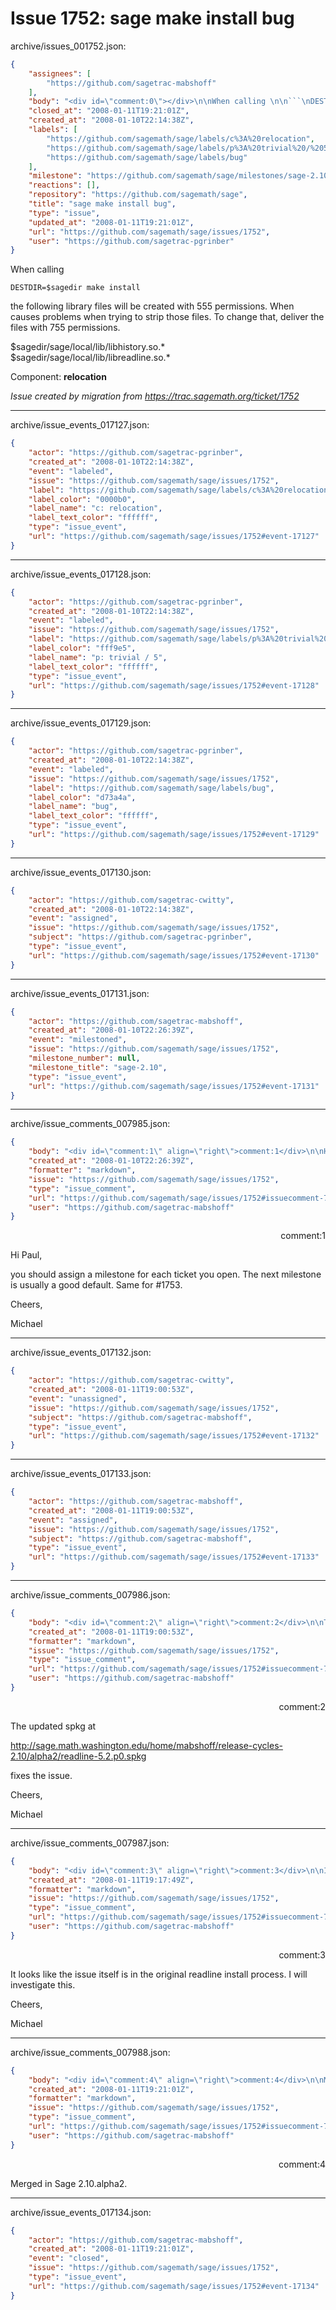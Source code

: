# Issue 1752: sage make install bug

archive/issues_001752.json:
```json
{
    "assignees": [
        "https://github.com/sagetrac-mabshoff"
    ],
    "body": "<div id=\"comment:0\"></div>\n\nWhen calling \n\n```\nDESTDIR=$sagedir make install\n```\nthe following library files will be created with 555 permissions. When causes problems when trying to strip those files. To change that, deliver the files with 755 permissions.\n\n$sagedir/sage/local/lib/libhistory.so.*\n$sagedir/sage/local/lib/libreadline.so.*\n\nComponent: **relocation**\n\n_Issue created by migration from https://trac.sagemath.org/ticket/1752_\n\n",
    "closed_at": "2008-01-11T19:21:01Z",
    "created_at": "2008-01-10T22:14:38Z",
    "labels": [
        "https://github.com/sagemath/sage/labels/c%3A%20relocation",
        "https://github.com/sagemath/sage/labels/p%3A%20trivial%20/%205",
        "https://github.com/sagemath/sage/labels/bug"
    ],
    "milestone": "https://github.com/sagemath/sage/milestones/sage-2.10",
    "reactions": [],
    "repository": "https://github.com/sagemath/sage",
    "title": "sage make install bug",
    "type": "issue",
    "updated_at": "2008-01-11T19:21:01Z",
    "url": "https://github.com/sagemath/sage/issues/1752",
    "user": "https://github.com/sagetrac-pgrinber"
}
```
<div id="comment:0"></div>

When calling 

```
DESTDIR=$sagedir make install
```
the following library files will be created with 555 permissions. When causes problems when trying to strip those files. To change that, deliver the files with 755 permissions.

$sagedir/sage/local/lib/libhistory.so.*
$sagedir/sage/local/lib/libreadline.so.*

Component: **relocation**

_Issue created by migration from https://trac.sagemath.org/ticket/1752_





---

archive/issue_events_017127.json:
```json
{
    "actor": "https://github.com/sagetrac-pgrinber",
    "created_at": "2008-01-10T22:14:38Z",
    "event": "labeled",
    "issue": "https://github.com/sagemath/sage/issues/1752",
    "label": "https://github.com/sagemath/sage/labels/c%3A%20relocation",
    "label_color": "0000b0",
    "label_name": "c: relocation",
    "label_text_color": "ffffff",
    "type": "issue_event",
    "url": "https://github.com/sagemath/sage/issues/1752#event-17127"
}
```



---

archive/issue_events_017128.json:
```json
{
    "actor": "https://github.com/sagetrac-pgrinber",
    "created_at": "2008-01-10T22:14:38Z",
    "event": "labeled",
    "issue": "https://github.com/sagemath/sage/issues/1752",
    "label": "https://github.com/sagemath/sage/labels/p%3A%20trivial%20/%205",
    "label_color": "fff9e5",
    "label_name": "p: trivial / 5",
    "label_text_color": "ffffff",
    "type": "issue_event",
    "url": "https://github.com/sagemath/sage/issues/1752#event-17128"
}
```



---

archive/issue_events_017129.json:
```json
{
    "actor": "https://github.com/sagetrac-pgrinber",
    "created_at": "2008-01-10T22:14:38Z",
    "event": "labeled",
    "issue": "https://github.com/sagemath/sage/issues/1752",
    "label": "https://github.com/sagemath/sage/labels/bug",
    "label_color": "d73a4a",
    "label_name": "bug",
    "label_text_color": "ffffff",
    "type": "issue_event",
    "url": "https://github.com/sagemath/sage/issues/1752#event-17129"
}
```



---

archive/issue_events_017130.json:
```json
{
    "actor": "https://github.com/sagetrac-cwitty",
    "created_at": "2008-01-10T22:14:38Z",
    "event": "assigned",
    "issue": "https://github.com/sagemath/sage/issues/1752",
    "subject": "https://github.com/sagetrac-pgrinber",
    "type": "issue_event",
    "url": "https://github.com/sagemath/sage/issues/1752#event-17130"
}
```



---

archive/issue_events_017131.json:
```json
{
    "actor": "https://github.com/sagetrac-mabshoff",
    "created_at": "2008-01-10T22:26:39Z",
    "event": "milestoned",
    "issue": "https://github.com/sagemath/sage/issues/1752",
    "milestone_number": null,
    "milestone_title": "sage-2.10",
    "type": "issue_event",
    "url": "https://github.com/sagemath/sage/issues/1752#event-17131"
}
```



---

archive/issue_comments_007985.json:
```json
{
    "body": "<div id=\"comment:1\" align=\"right\">comment:1</div>\n\nHi Paul,\n\nyou should assign a milestone for each ticket you open. The next milestone is usually a good default. Same for #1753.\n\nCheers,\n\nMichael",
    "created_at": "2008-01-10T22:26:39Z",
    "formatter": "markdown",
    "issue": "https://github.com/sagemath/sage/issues/1752",
    "type": "issue_comment",
    "url": "https://github.com/sagemath/sage/issues/1752#issuecomment-7985",
    "user": "https://github.com/sagetrac-mabshoff"
}
```

<div id="comment:1" align="right">comment:1</div>

Hi Paul,

you should assign a milestone for each ticket you open. The next milestone is usually a good default. Same for #1753.

Cheers,

Michael



---

archive/issue_events_017132.json:
```json
{
    "actor": "https://github.com/sagetrac-cwitty",
    "created_at": "2008-01-11T19:00:53Z",
    "event": "unassigned",
    "issue": "https://github.com/sagemath/sage/issues/1752",
    "subject": "https://github.com/sagetrac-mabshoff",
    "type": "issue_event",
    "url": "https://github.com/sagemath/sage/issues/1752#event-17132"
}
```



---

archive/issue_events_017133.json:
```json
{
    "actor": "https://github.com/sagetrac-mabshoff",
    "created_at": "2008-01-11T19:00:53Z",
    "event": "assigned",
    "issue": "https://github.com/sagemath/sage/issues/1752",
    "subject": "https://github.com/sagetrac-mabshoff",
    "type": "issue_event",
    "url": "https://github.com/sagemath/sage/issues/1752#event-17133"
}
```



---

archive/issue_comments_007986.json:
```json
{
    "body": "<div id=\"comment:2\" align=\"right\">comment:2</div>\n\nThe updated spkg at \n\nhttp://sage.math.washington.edu/home/mabshoff/release-cycles-2.10/alpha2/readline-5.2.p0.spkg\n\nfixes the issue.\n\nCheers,\n\nMichael",
    "created_at": "2008-01-11T19:00:53Z",
    "formatter": "markdown",
    "issue": "https://github.com/sagemath/sage/issues/1752",
    "type": "issue_comment",
    "url": "https://github.com/sagemath/sage/issues/1752#issuecomment-7986",
    "user": "https://github.com/sagetrac-mabshoff"
}
```

<div id="comment:2" align="right">comment:2</div>

The updated spkg at 

http://sage.math.washington.edu/home/mabshoff/release-cycles-2.10/alpha2/readline-5.2.p0.spkg

fixes the issue.

Cheers,

Michael



---

archive/issue_comments_007987.json:
```json
{
    "body": "<div id=\"comment:3\" align=\"right\">comment:3</div>\n\nIt looks like the issue itself is in the original readline install process. I will investigate this.\n\nCheers,\n\nMichael",
    "created_at": "2008-01-11T19:17:49Z",
    "formatter": "markdown",
    "issue": "https://github.com/sagemath/sage/issues/1752",
    "type": "issue_comment",
    "url": "https://github.com/sagemath/sage/issues/1752#issuecomment-7987",
    "user": "https://github.com/sagetrac-mabshoff"
}
```

<div id="comment:3" align="right">comment:3</div>

It looks like the issue itself is in the original readline install process. I will investigate this.

Cheers,

Michael



---

archive/issue_comments_007988.json:
```json
{
    "body": "<div id=\"comment:4\" align=\"right\">comment:4</div>\n\nMerged in Sage 2.10.alpha2.",
    "created_at": "2008-01-11T19:21:01Z",
    "formatter": "markdown",
    "issue": "https://github.com/sagemath/sage/issues/1752",
    "type": "issue_comment",
    "url": "https://github.com/sagemath/sage/issues/1752#issuecomment-7988",
    "user": "https://github.com/sagetrac-mabshoff"
}
```

<div id="comment:4" align="right">comment:4</div>

Merged in Sage 2.10.alpha2.



---

archive/issue_events_017134.json:
```json
{
    "actor": "https://github.com/sagetrac-mabshoff",
    "created_at": "2008-01-11T19:21:01Z",
    "event": "closed",
    "issue": "https://github.com/sagemath/sage/issues/1752",
    "type": "issue_event",
    "url": "https://github.com/sagemath/sage/issues/1752#event-17134"
}
```
